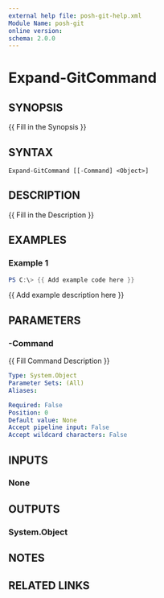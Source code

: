 ```yaml
---
external help file: posh-git-help.xml
Module Name: posh-git
online version:
schema: 2.0.0
---
```


# Expand-GitCommand

## SYNOPSIS
{{ Fill in the Synopsis }}

## SYNTAX

```
Expand-GitCommand [[-Command] <Object>]
```

## DESCRIPTION
{{ Fill in the Description }}

## EXAMPLES

### Example 1
```powershell
PS C:\> {{ Add example code here }}
```

{{ Add example description here }}

## PARAMETERS

### -Command
{{ Fill Command Description }}

```yaml
Type: System.Object
Parameter Sets: (All)
Aliases:

Required: False
Position: 0
Default value: None
Accept pipeline input: False
Accept wildcard characters: False
```

## INPUTS

### None

## OUTPUTS

### System.Object
## NOTES

## RELATED LINKS

